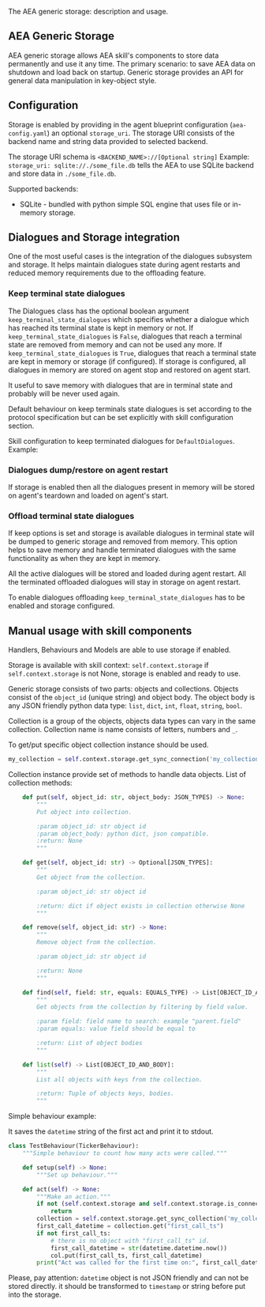 The AEA generic storage: description and usage.

## AEA Generic Storage
AEA generic storage allows AEA skill's components to store data permanently and use it any time.
The primary scenario: to save AEA data on shutdown and load back on startup.
Generic storage provides an API for general data manipulation in key-object style.


## Configuration
Storage is enabled by providing in the agent blueprint configuration (`aea-config.yaml`) an optional `storage_uri`. The storage URI consists of the backend name and string data provided to selected backend.

The storage URI schema is `<BACKEND_NAME>://[Optional string]`
Example: `storage_uri: sqlite://./some_file.db` tells the AEA to use SQLite backend and store data in `./some_file.db`.

Supported backends:
* SQLite - bundled with python simple SQL engine that uses file or in-memory storage.

## Dialogues and Storage integration

One of the most useful cases is the integration of the dialogues subsystem and storage. It helps maintain dialogues state during agent restarts and reduced memory requirements due to the offloading feature.

### Keep terminal state dialogues

The Dialogues class has the optional boolean argument `keep_terminal_state_dialogues`
which specifies whether a dialogue which has reached its terminal state is kept in memory or not. If `keep_terminal_state_dialogues` is `False`, dialogues that reach a terminal state are removed from memory and can not be used any more. If `keep_terminal_state_dialogues` is `True`, dialogues that reach a terminal state are kept in memory or storage (if configured). If storage is configured, all dialogues in memory are stored on agent stop and restored on agent start.

It useful to save memory with dialogues that are in terminal state and probably will be never used again.

Default behaviour on keep terminals state dialogues is set according to the protocol specification but can be set explicitly with skill configuration section.


Skill configuration to keep terminated dialogues for `DefaultDialogues`.
Example:
### Dialogues dump/restore on agent restart
If storage is enabled then all the dialogues present in memory will be stored on agent's teardown and loaded on agent's start.


### Offload terminal state dialogues

If keep options is set and storage is available dialogues in terminal state will be dumped to generic storage and removed from memory. This option helps to save memory and handle terminated dialogues with the same functionality as when they are kept in memory.

All the active dialogues will be stored and loaded during agent restart. All the terminated offloaded dialogues will stay in storage on agent restart.

To enable dialogues offloading `keep_terminal_state_dialogues` has to be enabled and storage configured.


## Manual usage with skill components
Handlers, Behaviours and Models are able to use storage if enabled.

Storage is available with skill context: `self.context.storage`
if `self.context.storage` is not None, storage is enabled and ready to use.

Generic storage consists of two parts: objects and collections.
Objects consist of the `object_id` (unique string) and object body. The object body is any JSON friendly python data type: `list`, `dict`, `int`, `float`, `string`, `bool`.

Collection is a group of the objects, objects data types can vary in the same collection.
Collection name is name consists of letters, numbers and `_`.


To get/put specific object collection instance should be used.
``` python
my_collection = self.context.storage.get_sync_connection('my_collection')
```

Collection instance provide set of methods to handle data objects.
List of collection methods:
``` python
    def put(self, object_id: str, object_body: JSON_TYPES) -> None:
        """
        Put object into collection.

        :param object_id: str object id
        :param object_body: python dict, json compatible.
        :return: None
        """

    def get(self, object_id: str) -> Optional[JSON_TYPES]:
        """
        Get object from the collection.

        :param object_id: str object id

        :return: dict if object exists in collection otherwise None
        """

    def remove(self, object_id: str) -> None:
        """
        Remove object from the collection.

        :param object_id: str object id

        :return: None
        """

    def find(self, field: str, equals: EQUALS_TYPE) -> List[OBJECT_ID_AND_BODY]:
        """
        Get objects from the collection by filtering by field value.

        :param field: field name to search: example "parent.field"
        :param equals: value field should be equal to

        :return: List of object bodies
        """

    def list(self) -> List[OBJECT_ID_AND_BODY]:
        """
        List all objects with keys from the collection.

        :return: Tuple of objects keys, bodies.
        """
```



Simple behaviour example:

It saves the `datetime` string of the first act and print it to stdout.
``` python
class TestBehaviour(TickerBehaviour):
    """Simple behaviour to count how many acts were called."""

    def setup(self) -> None:
        """Set up behaviour."""

    def act(self) -> None:
        """Make an action."""
        if not (self.context.storage and self.context.storage.is_connected):
        	return
        collection = self.context.storage.get_sync_collection('my_collection')
        first_call_datetime = collection.get("first_call_ts")
        if not first_call_ts:
            # there is no object with "first_call_ts" id.
            first_call_datetime = str(datetime.datetime.now())
	        col.put(first_call_ts, first_call_datetime)
	    print("Act was called for the first time on:", first_call_datetime)
```

Please, pay attention: `datetime` object is not JSON friendly and can not be stored directly. it should be transformed to `timestamp` or string before put into the storage.
